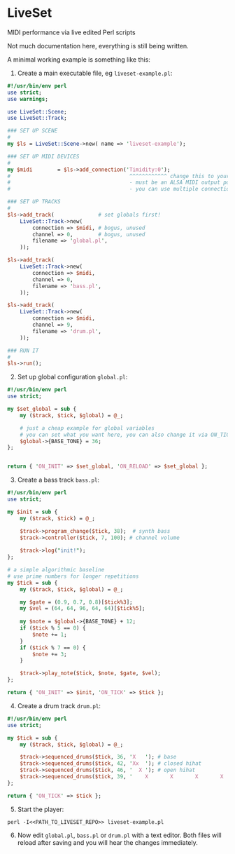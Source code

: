 # LiveSet

MIDI performance via live edited Perl scripts

Not much documentation here, everything is still being written.

A minimal working example is something like this:

1. Create a main executable file, eg `liveset-example.pl`:

```perl
#!/usr/bin/env perl
use strict;
use warnings;

use LiveSet::Scene;
use LiveSet::Track;

### SET UP SCENE
#
my $ls = LiveSet::Scene->new( name => 'liveset-example');

### SET UP MIDI DEVICES
#
my $midi        = $ls->add_connection('Timidity:0');
#                                      ^^^^^^^^^^^^ change this to your needs!
#                                      - must be an ALSA MIDI output port
#                                      - you can use multiple connections in parallel

### SET UP TRACKS
#
$ls->add_track(              # set globals first!
    LiveSet::Track->new(
        connection => $midi, # bogus, unused
        channel => 0,        # bogus, unused
        filename => 'global.pl',
    ));

$ls->add_track(
    LiveSet::Track->new(
        connection => $midi,
        channel => 0,
        filename => 'bass.pl',
    ));

$ls->add_track(
    LiveSet::Track->new(
        connection => $midi,
        channel => 9,
        filename => 'drum.pl',
    ));

### RUN IT
#
$ls->run();

```

2. Set up global configuration `global.pl`:

```perl
#!/usr/bin/env perl
use strict;

my $set_global = sub {
    my ($track, $tick, $global) = @_;

    # just a cheap example for global variables
    # you can set what you want here, you can also change it via ON_TICK
    $global->{BASE_TONE} = 36;
};


return { 'ON_INIT' => $set_global, 'ON_RELOAD' => $set_global };
```

3. Create a bass track `bass.pl`:

```perl
#!/usr/bin/env perl
use strict;

my $init = sub {
    my ($track, $tick) = @_;

    $track->program_change($tick, 38);  # synth bass
    $track->controller($tick, 7, 100); # channel volume
    
    $track->log("init!");
};

# a simple algorithmic baseline
# use prime numbers for longer repetitions
my $tick = sub {
    my ($track, $tick, $global) = @_;

    my $gate = (0.9, 0.7, 0.8)[$tick%3];
    my $vel = (64, 64, 96, 64, 64)[$tick%5];
    
    my $note = $global->{BASE_TONE} + 12;
    if ($tick % 5 == 0) {
        $note += 1;
    }
    if ($tick % 7 == 0) {
        $note += 3;
    }

    $track->play_note($tick, $note, $gate, $vel);
};

return { 'ON_INIT' => $init, 'ON_TICK' => $tick };

```

4. Create a drum track `drum.pl`:

```perl
#!/usr/bin/env perl
use strict;

my $tick = sub {
    my ($track, $tick, $global) = @_;

    $track->sequenced_drums($tick, 36, 'X   '); # base
    $track->sequenced_drums($tick, 42, 'Xx  '); # closed hihat
    $track->sequenced_drums($tick, 46, '  X '); # open hihat
    $track->sequenced_drums($tick, 39, '    X       X       X       X  x'); # clap
};

return { 'ON_TICK' => $tick };

```

5. Start the player:

```shell
perl -I<<PATH_TO_LIVESET_REPO>> liveset-example.pl
```

6. Now edit `global.pl`, `bass.pl` or `drum.pl` with a text editor.
   Both files will reload after saving and you will hear the changes
   immediately.
